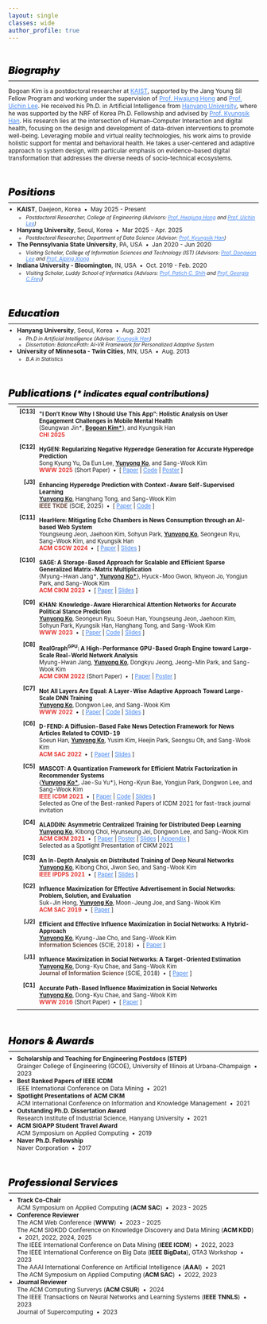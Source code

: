 ```yaml
---
layout: single
classes: wide
author_profile: true
---
```


<style>
  /* 전체 기본 텍스트 설정 */
  .page-content {
    font-size: 12px;
    line-height: 1.5;
  }

  /* Biography 위 여백 제거 */
  .page-content > .section:first-of-type {
    margin-top: 0 !important;
    padding-top: 0 !important;
  }

  /* 섹션 간 여백 최소화 */
  .section {
    scroll-margin-top: 8px;
    padding-top: 4px;
    padding-bottom: 4px;
    margin-top: 0.05em;
    margin-bottom: 0.05em;
  }

  /* 섹션 제목 스타일 */
  .section-title {
    font-size: 1.25rem;
    font-weight: 900; /* extrabold 수준으로 굵게 */
    margin-bottom: 0.4em;
    color: #000; /* 검정색으로 확실히 강조 */
}


  /* 섹션 제목 아래 구분선: 연한 회색 + 얇음 */
  hr.sep {
    border: none;
    border-top: 1px solid #ccc;
    margin: 0.3em 0 0.4em 0;
  }

  /* 본문 글자 크기 */
  .section p,
  .section li,
  .section td,
  .section .inner-li,
  .section .paper_content {
    font-size: 0.85em;
  }

  /* 리스트 들여쓰기 */
  .my_list {
    list-style-type: disc;
    padding-left: 1.25em;
    margin-top: 0.25em;
  }

  .my_list .inner-ul {
    list-style-type: circle;
    padding-left: 1.5em;
    margin-top: 0.2em;
  }

  .inner-li {
    font-style: italic;
  }

  .dot-sep::before {
    content: " • ";
    padding: 0 0.25em;
  }

  /* 논문 정보 테이블 */
  table.my_list {
    width: 100%;
    font-size: 0.95em;
    border-collapse: collapse;
  }

  table.my_list tr {
    border: none !important;
  }

  table.my_list td {
    vertical-align: top;
    padding-bottom: 0.75em;
    border-bottom: none !important;
  }

  /* [C13] 같은 문헌 코드 스타일 */
  .paper_head {
    vertical-align: top;
    padding-right: 0.2em;
    font-weight: bold;
    white-space: nowrap;
    width: 3.5%;
    text-align: right;
  }

  .paper_content {
    padding-top: 0.6em;
    padding-bottom: 0.4em;
    border-bottom: none;
  }

  /* 좌측 이름 텍스트 크기 축소 + 검정 */
  .author__name {
    font-size: 1.0rem !important;
    font-weight: 700 !important;
    color: #000 !important;
  }

  /* 좌측 이미지: 라운드 사각형 */
  .author__avatar img {
    border-radius: 12px !important;
    object-fit: cover;
  }

  .venue.conf strong {
    color: #e53935; /* 붉은색: CHI 2025 등 */
}

  .venue.journal strong {
    color: #6D4C41; /* 고동색: IEEE TKDE 등 */
}

a {
  color: #4285f4;
}

</style>

<div id="bio" class="section">
	<h5 class="section-title">Biography</h5>
	<hr class="sep">
	<p> Bogoan Kim is a postdoctoral researcher at <a href="https://www.kaist.ac.kr/web/eng">KAIST</a>, supported by the Jang Young Sil Fellow Program and working under the supervision of <a href="https://dxd-lab.github.io/">Prof. Hwajung Hong</a> and <a href="https://scholar.google.co.kr/citations?user=Sc2pBzYAAAAJ&hl=en">Prof. Uichin Lee</a>. He received his Ph.D. in Artificial Intelligence from <a href="https://www.hanyang.ac.kr">Hanyang University</a>, where he was supported by the NRF of Korea Ph.D. Fellowship and advised by <a href="http://hcc.hanyang.ac.kr/">Prof. Kyungsik Han</a>. His research lies at the intersection of Human–Computer Interaction and digital health, focusing on the design and development of data-driven interventions to promote well-being. Leveraging mobile and virtual reality technologies, his work aims to provide holistic support for mental and behavioral health. He takes a user-centered and adaptive approach to system design, with particular emphasis on evidence-based digital transformation that addresses the diverse needs of socio-technical ecosystems.
	</p>
</div>


<div id="exp" class="section">
	<h5 class="section-title">Positions</h5>
	<hr class="sep">
	<ul class="my_list">
		<li><strong class="title">KAIST</strong>, Daejeon, Korea  <span class="dot-sep"></span> May 2025 - Present
			<ul class="inner-ul">
				<li class="inner-li"> <i>Postdoctoral Researcher, College of Engineering</i> 
					(Advisors: <a href="https://dxd-lab.github.io/">Prof. Hwajung Hong</a> and <a href="https://scholar.google.co.kr/citations?user=Sc2pBzYAAAAJ&hl=en">Prof. Uichin Lee</a>) </li>
			</ul>
		</li>  
		<li><strong class="title">Hanyang University</strong>, Seoul, Korea  <span class="dot-sep"></span> Mar 2025 - Apr. 2025 
			<ul class="inner-ul">
				<li class="inner-li"> <i>Postdoctoral Researcher, Department of Data Science</i> 
					(Advisor: <a href="http://hcc.hanyang.ac.kr/">Prof. Kyungsik Han</a>) </li>
			</ul>
		</li>
		<li><strong class="title">The Pennsylvania State University</strong>, PA, USA <span class="dot-sep"></span> Jan 2020 - Jun 2020
			<ul class="inner-ul">
				<li class="inner-li"> <i>Visiting Scholar, College of Information Sciences and Technology (IST)</i> 
					(Advisors: <a href="https://pike.psu.edu/dongwon/">Prof. Dongwon Lee</a> and <a href="https://faculty.ist.psu.edu/axx29/">Prof. Aiping Xiong</a></li>
			</ul>
		</li>
		<li><strong class="title">Indiana University - Bloomington</strong>, IN, USA <span class="dot-sep"></span> Oct. 2019 - Feb. 2020 
			<ul class="inner-ul">
				<li class="inner-li"> <i>Visiting Scholar, Luddy School of Informatics</i> 
					(Advisors: <a href="https://patshih.luddy.indiana.edu/">Prof. Patich C. Shih</a> and <a href="https://publichealth.indiana.edu/research/faculty-directory/profile.html?user=gfrey">Prof. Georgia C.Frey</a>) </li>
			</ul>
		</li>
	</ul>
</div>

<div id="edu" class="section">
	<h5 class="section-title">Education</h5>
	<hr class="sep">
	<ul class="my_list">
		<li><strong class="title">Hanyang University</strong>, Seoul, Korea <span class="dot-sep"></span> Aug. 2021
			<ul class="inner-ul">
				<li class="inner-li"> <i>Ph.D in Artificial Intelligence</i> 
					(Advisor: <a href="http://hcc.hanyang.ac.kr/">Kyungsik Han</a>)  </li>
				<li class="inner-li"> Dissertation: BalancePath: AI-VR Framework for Personalized Adaptive System </li>
			</ul>
		</li>
		<li><strong class="title"> University of Minnesota - Twin Cities</strong>, MN, USA <span class="dot-sep"></span> Aug. 2013 <br>
			<ul class="inner-ul">
				<li class="inner-li"> <i>B.A in Statistics </i></li>
			</ul>
		</li>
	</ul>
</div>


<div id="pub" class="section">
<h5 class="section-title">Publications <small>(* indicates equal contributions)</small></h5>
<hr class="sep">
	<!-- <span class="year"><strong>Preprints</strong></span> -->
	<!-- <span class="year"><strong>2024 and Forthcoming</strong></span> -->
	<table class="my_list">
		<tr>
			<td class="paper_head"> <strong>[C13]</strong></td>
			<td class="paper_content">
			<strong class='title'>"I Don’t Know Why I Should Use This App”: Holistic Analysis on User Engagement Challenges in Mobile Mental Health</strong>
			<br> 
			{Seungwan Jin*, <strong><u>Bogoan Kim*</u></strong>}, and Kyungsik Han <br> 
			<span class="venue conf"><strong>CHI 2025</strong></span>
			</td>
		</tr>
		<tr>
			<td class="paper_head"> <strong>[C12]</strong></td>
			<td class="paper_content">
			<strong class='title'>HyGEN: Regularizing Negative Hyperedge Generation for Accurate Hyperedge Prediction</strong> <br> 
			Song Kyung Yu, Da Eun Lee, <strong><u>Yunyong Ko</u></strong>, and Sang-Wook Kim <br> 
			<span class="venue conf"><strong>WWW 2025</strong> (Short Paper)</span>
			<span class="dot-sep"></span>
			<span>[ <a href="https://arxiv.org/pdf/2502.05827">Paper</a> | <a href="https://github.com/ssong915/HyGEN">Code</a> | <a href="#">Poster</a> ]</span> <br>
			</td>
		</tr>
		<tr>
			<td class="paper_head"> <strong>[J3]</strong></td>
			<td class="paper_content">
			<strong class='title'>Enhancing Hyperedge Prediction with Context-Aware Self-Supervised Learning</strong> <br> 
			<strong><u>Yunyong Ko</u></strong>, Hanghang Tong, and Sang-Wook Kim <br> 
			<span class="venue journal"> <strong>IEEE TKDE</strong> (SCIE, 2025)</span> 
			<span class="dot-sep"></span> 
			<span>[ <a href="https://arxiv.org/pdf/2309.05798.pdf">Paper</a> | <a href="https://github.com/yy-ko/cash">Code</a> ]</span>
			</td>
		</tr>
		<tr class="paper" style="border-bottom: 0px;">
			<td class="paper_head"> <strong>[C11]</strong></td>
			<td class="paper_content">
				<strong class='title'>HearHere: Mitigating Echo Chambers in News Consumption through an AI-based Web System</strong> <br> 
				Youngseung Jeon, Jaehoon Kim, Sohyun Park, <strong><u>Yunyong Ko</u></strong>, Seongeun Ryu, Sang-Wook Kim, and Kyungsik Han <br> 
				<span class="venue conf"><strong>ACM CSCW 2024</strong></span>
				<span class="dot-sep"></span> 
				<span>[ <a href="https://arxiv.org/pdf/2402.18222.pdf">Paper</a> | <a href="#">Slides</a> ]</span>
			</td>
		</tr>
		<tr>
			<td class="paper_head"> <strong>[C10]</strong></td>
			<td class="paper_content">
			<strong class='title'>SAGE: A Storage-Based Approach for Scalable and Efficient Sparse Generalized Matrix-Matrix Multiplication </strong> <br> 
			{Myung-Hwan Jang*, <strong><u>Yunyong Ko*</u></strong>}, Hyuck-Moo Gwon, Ikhyeon Jo, Yongjun Park, and Sang-Wook Kim <br> 
			<span class="venue conf"><strong>ACM CIKM 2023</strong></span>
			<span class="dot-sep"></span> 
			<span>[ <a href="https://arxiv.org/pdf/2308.13626.pdf">Paper</a> | <a href="/assets/files/CIKM23-sage-presentation.pdf">Slides</a> ]</span>
			</td>
		</tr>
		<tr>
			<td class="paper_head"> <strong>[C9]</strong></td>
			<td class="paper_content">
			<strong class='title'>KHAN: Knowledge-Aware Hierarchical Attention Networks for Accurate Political Stance Prediction</strong> <br> 
			<strong><u>Yunyong Ko</u></strong>, Seongeun Ryu, Soeun Han, Youngseung Jeon, Jaehoon Kim, Sohyun Park, Kyungsik Han, Hanghang Tong, and Sang-Wook Kim <br> 
			<!-- <span class="venue conf">ACM Web Conference (<strong>WWW</strong>) 2023</span> -->
			<span class="venue conf"><strong>WWW 2023</strong></span>
			<span class="dot-sep"></span>
			<span>[ <a href="https://arxiv.org/pdf/2302.12126.pdf">Paper</a> | <a href="https://github.com/yy-ko/khan-www23">Code</a> | <a href="/assets/files/WWW23-khan-presentation.pdf">Slides</a> ]</span>
			</td>
		</tr>
		<tr>
			<td class="paper_head"> <strong>[C8]</strong></td>
			<td class="paper_content">
			<strong class='title'>RealGraph<sup>GPU</sup>: A High-Performance GPU-Based Graph Engine toward Large-Scale Real-World Network Analysis</strong> <br> 
			Myung-Hwan Jang, <strong><u>Yunyong Ko</u></strong>, Dongkyu Jeong, Jeong-Min Park, and Sang-Wook Kim <br> 
			<!-- <span class="venue conf"><strong>ACM CIKM 2022</strong> (Short Paper)</span> -->
			<span class="venue conf"><strong>ACM CIKM 2022</strong> (Short Paper)</span>
			<span class="dot-sep"></span> 
			<span>[ <a href="/assets/files/CIKM22-realgraph-paper.pdf">Paper</a> | <a href="/assets/files/CIKM22-realgraph-poster.pdf">Poster</a> ]</span>
			</td>
		</tr>
		<tr>
			<td class="paper_head"> <strong>[C7]</strong></td>
			<td class="paper_content">
			<strong class='title'>Not All Layers Are Equal: A Layer-Wise Adaptive Approach Toward Large-Scale DNN Training </strong> <br> 
			<strong><u>Yunyong Ko</u></strong>, Dongwon Lee, and Sang-Wook Kim <br> 
			<!-- <span class="venue conf">ACM Web Conference (<strong>WWW</strong>) 2022</span> -->
			<span class="venue conf"><strong>WWW 2022</strong></span>
			<span class="dot-sep"></span> 
			<span>[ <a href="/assets/files/WWW22-lena-paper.pdf">Paper</a> | <a href="https://github.com/yy-ko/lena-www22">Code</a> | <a href="/assets/files/WWW22-lena-presentation.pdf">Slides</a> ]</span>
			</td>
		</tr>
		<tr>
			<td class="paper_head"> <strong>[C6]</strong></td>
			<td class="paper_content">
			<strong class='title'>D-FEND: A Diffusion-Based Fake News Detection Framework for News Articles Related to COVID-19</strong> <br> 
			Soeun Han, <strong><u>Yunyong Ko</u></strong>, Yusim Kim, Heejin Park, Seongsu Oh, and Sang-Wook Kim<br> 
			<span class="venue conf"><strong>ACM SAC 2022</strong></span>
			<span class="dot-sep"></span> 
			<span>[ <a href="/assets/files/SAC22-dfend-paper.pdf">Paper</a> | <a href="/assets/files/SAC22-dfend-presentation.pdf">Slides</a> ]</span>
			</td>
		</tr>
		<tr>
			<td class="paper_head"> <strong>[C5]</strong></td>
			<td class="paper_content">
			<strong class='title'>MASCOT: A Quantization Framework for Efficient Matrix Factorization in Recommender Systems </strong> <br> 
			{<strong><u>Yunyong Ko*</u></strong>, Jae-Su Yu*}, Hong-Kyun Bae, Yongjun Park, Dongwon Lee, and Sang-Wook Kim <br> 
			<!-- <span class="venue conf">IEEE International Conference on Data Mining (<strong>IEEE ICDM</strong>) 2021</span> -->
			<span class="venue conf"><strong>IEEE ICDM 2021</strong></span>
			<span class="dot-sep"></span> 
			<span>[ <a href="/assets/files/ICDM21-mascot-paper.pdf">Paper</a> <span> | </span> <a href="https://github.com/yy-ko/mascot-icdm21">Code</a> <span>|</span> <a href="/assets/files/ICDM21-mascot-presentation.pdf">Slides</a> ]</span> <br>
			<span class="award">Selected as One of the Best-ranked Papers of ICDM 2021 for fast-track journal invitation</span>
			</td>
		</tr>
		<tr>
			<td class="paper_head"> <strong>[C4]</strong></td>
			<td class="paper_content">
			<strong class='title'>ALADDIN: Asymmetric Centralized Training for Distributed Deep Learning </strong> <br> 
			<strong><u>Yunyong Ko</u></strong>, Kibong Choi, Hyunseung Jei, Dongwon Lee, and Sang-Wook Kim <br> 
			<!-- <span class="venue conf">ACM International Conference on Information and Knowledge Management (<strong>ACM CIKM</strong>) 2021</span>  -->
			<span class="venue conf"><strong>ACM CIKM 2021</strong></span>
			<span class="dot-sep"></span>
			<span>[ <a href="/assets/files/CIKM21-aladdin-paper.pdf">Paper</a> <span>|</span> <a href="/assets/files/CIKM21-aladdin-poster.pdf">Poster</a> <span>|</span> <a href="/assets/files/CIKM21-aladdin-presentation.pdf">Slides</a> <span>|</span> <a href="https://sites.google.com/view/aladdin-proofs/home?authuser=0">Appendix</a> ]</span> <br>
			<span class="award">Selected as a Spotlight Presentation of CIKM 2021 </span>
			</td>
		</tr>
		<tr>
			<td class="paper_head"> <strong>[C3]</strong></td>
			<td class="paper_content">
			<strong class='title'>An In-Depth Analysis on Distributed Training of Deep Neural Networks </strong> <br> 
			<strong><u>Yunyong Ko</u></strong>, Kibong Choi, Jiwon Seo, and Sang-Wook Kim <br> 
			<!-- <span class="venue conf">IEEE International Parallel and Distributed Processing Symposium (<strong>IEEE IPDPS</strong>) 2021</span> -->
			<span class="venue conf"><strong>IEEE IPDPS 2021</strong></span>
			<span class="dot-sep"></span>
			<span>[ <a href="/assets/files/IPDPS21-analysis-paper.pdf">Paper</a> <span>|</span> <a href="/assets/files/IPDPS21-analysis-presentation.pdf">Slides</a> ]</span> <br>
			</td>
		</tr>
		<tr>
			<td class="paper_head"> <strong>[C2]</strong></td>
			<td class="paper_content">
			<strong class='title'>Influence Maximization for Effective Advertisement in Social Networks: Problem, Solution, and Evaluation</strong> <br> 
			Suk-Jin Hong, <strong><u>Yunyong Ko</u></strong>, Moon-Jeung Joe, and Sang-Wook Kim <br> 
			<span class="venue conf"><strong>ACM SAC 2019</strong></span>
			<span class="dot-sep"></span> 
			<span>[ <a href="/assets/files/SAC19-infmax-paper.pdf">Paper</a> ]</span>
			</td>
		</tr>
		<tr>
			<td class="paper_head"> <strong>[J2]</strong></td>
			<td class="paper_content">
			<strong class='title'>Efficient and Effective Influence Maximization in Social Networks: A Hybrid-Approach </strong> <br> 
			<strong><u>Yunyong Ko</u></strong>, Kyung-Jae Cho, and Sang-Wook Kim <br> 
			<span class="venue journal"> <strong>Information Sciences</strong> (SCIE, 2018)</span> 
			<span class="dot-sep"></span> 
			<span>[ <a href="/assets/files/INS18-hybrid-paper.pdf">Paper</a> ]</span> <br>
			</td>
		</tr>
		<tr>
			<td class="paper_head"> <strong>[J1]</strong></td>
			<td class="paper_content">
			<strong class='title'>Influence Maximization in Social Networks: A Target-Oriented Estimation</strong> <br> 
			<strong><u>Yunyong Ko</u></strong>, Dong-Kyu Chae, and Sang-Wook Kim <br> 
			<span class="venue journal"> <strong>Journal of Information Science</strong> (SCIE, 2018)</span> 
			<span class="dot-sep"></span> 
			<span>[ <a href="/assets/files/JIS18-target-paper.pdf">Paper</a> ]</span> <br>
			</td>
		</tr>
		<tr>
			<td class="paper_head"> <strong>[C1]</strong></td>
			<td class="paper_content">
			<strong class='title'>Accurate Path-Based Influence Maximization in Social Networks </strong> <br> 
			<strong><u>Yunyong Ko</u></strong>, Dong-Kyu Chae, and Sang-Wook Kim <br> 
			<!-- <span class="venue conf"><strong>WWW 2016</strong> (Short Paper)</span> -->
			<span class="venue conf"><strong>WWW 2016</strong> (Short Paper)</span>
			<span class="dot-sep"></span> 
			<span>[ <a href="/assets/files/WWW16-path-paper.pdf">Paper</a> ]</span> <br>
			</td>
		</tr>
    </table>
</div>

<div id="honors" class="section">
    <h5 class="section-title">Honors & Awards</h5>
    <hr class="sep">
	<ul class="my_list">
		<li> <strong class="title">Scholarship and Teaching for Engineering Postdocs (STEP)</strong> <br>
			Grainger College of Engineering (GCOE), University of Illinois at Urbana-Champaign<span class="dot-sep"></span> 2023
		</li>
		<li> <strong class="title">Best Ranked Papers of IEEE ICDM</strong> <br>
			IEEE International Conference on Data Mining<span class="dot-sep"></span> 2021
		</li>
		<li> <strong class="title">Spotlight Presentations of ACM CIKM</strong> <br>
			ACM International Conference on Information and Knowledge Management<span class="dot-sep"></span> 2021
		</li>
		<li> <strong class="title">Outstanding Ph.D. Dissertation Award</strong> <br>
			Research Institute of Industrial Science, Hanyang University <span class="dot-sep"></span> 2021
		</li>
		<li> <strong class="title">ACM SIGAPP Student Travel Award</strong> <br>
			ACM Symposium on Applied Computing <span class="dot-sep"></span> 2019
		</li>
		<li><strong class="title">Naver Ph.D. Fellowship</strong> <br>
			Naver Corporation <span class="dot-sep"></span> 2017
		</li>
		<!-- <li> <strong class="title">Best Paper Award</strong> <br> -->
			<!-- Korea Information Processing Society (KIPS) <span class="dot-sep"></span> 2021  -->
		<!-- </li> -->
		<!-- <li><strong class="title">Best Presentation Award</strong> <br> -->
			<!-- Korea Computer Congress (KCC) <span class="dot-sep"></span> 2017 -->
		<!-- </li> -->
	</ul>
</div>

<div id="services" class="section">
    <h5 class="section-title">Professional Services</h5>
    <hr class="sep">
	<ul class="my_list">
		<li> <strong class="title">Track Co-Chair</strong> <br>
			ACM Symposium on Applied Computing (<strong>ACM SAC</strong>)<span class="dot-sep"></span> 2023 - 2025
		</li>
		<li> <strong class="title">Conference Reviewer</strong> <br>
			The ACM Web Conference (<strong>WWW</strong>) <span class="dot-sep"></span> 2023 - 2025 <br>
			The ACM SIGKDD Conference on Knowledge Discovery and Data Mining (<strong>ACM KDD</strong>) <span class="dot-sep"></span> 2021, 2022, 2024, 2025 <br>
			The IEEE International Conference on Data Mining (<strong>IEEE ICDM</strong>) <span class="dot-sep"></span> 2022, 2023 <br>
			The IEEE International Conference on Big Data (<strong>IEEE BigData</strong>), GTA3 Workshop <span class="dot-sep"></span> 2023 <br>
			The AAAI International Conference on Artificial Intelligence (<strong>AAAI</strong>) <span class="dot-sep"></span> 2021 <br>
			The ACM Symposium on Applied Computing (<strong>ACM SAC</strong>) <span class="dot-sep"></span> 2022, 2023 <br>
		</li>
		<li> <strong class="title">Journal Reviewer</strong> <br>
			The ACM Computing Surverys (<strong>ACM CSUR</strong>) <span class="dot-sep"></span> 2024 <br>
			The IEEE Transactions on Neural Networks and Learning Systems (<strong>IEEE TNNLS</strong>) <span class="dot-sep"></span> 2023 <br>
			Journal of Supercomputing <span class="dot-sep"></span> 2023 <br>
		</li>
	</ul>
</div>
